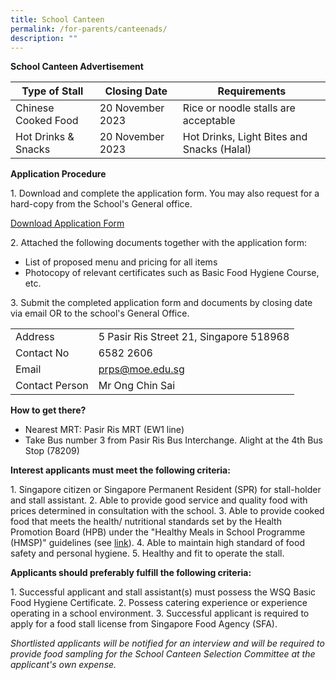 ```yaml
---
title: School Canteen
permalink: /for-parents/canteenads/
description: ""
---
```

**School Canteen Advertisement**



| Type of Stall | Closing Date | Requirements |
| -------- | -------- | -------- |
| Chinese Cooked Food    | 20 November 2023     | Rice or noodle stalls are acceptable  |
| Hot Drinks & Snacks    | 20 November 2023     | Hot Drinks, Light Bites and Snacks (Halal)    |

**Application Procedure**

1\. Download and complete the application form. You may also request for a hard-copy from the School's General office.

[Download Application Form](https://file.go.gov.sg/canteenstall.pdf)

2\. Attached the following documents together with the application form:


* List of proposed menu and pricing for all items
* Photocopy of relevant certificates such as Basic Food Hygiene Course, etc. 

3\. Submit the completed application form and documents by closing date via email OR to the school's General Office.



| |  |  
| -------- | -------- | 
| Address  | 5 Pasir Ris Street 21, Singapore 518968    | 
|Contact No| 6582 2606|
|Email| prps@moe.edu.sg |
|Contact Person| Mr Ong Chin Sai|

**How to get there?**

* Nearest MRT: Pasir Ris MRT (EW1 line)
* Take Bus number 3 from Pasir Ris Bus Interchange. Alight at the 4th Bus Stop (78209)

**Interest applicants must meet the following criteria:**

1\. Singapore citizen or Singapore Permanent Resident (SPR) for stall-holder and stall assistant.
2\. Able to provide good service and quality food with prices determined in consultation with the school.
3\. Able to provide cooked food that meets the health/ nutritional standards set by the Health Promotion Board (HPB) under the "Healthy Meals in School Programme (HMSP)" guidelines (see [link](https://www.hpb.gov.sg/schools/school-programmes/healthy-meals-in-schools-programme)).
4\. Able to maintain high standard of food safety and personal hygiene.
5\. Healthy and fit to operate the stall.

**Applicants should preferably fulfill the following criteria:**

1\. Successful applicant and stall assistant(s) must possess the WSQ Basic Food Hygiene Certificate.
2\. Possess catering experience or experience operating in a school environment.
3\. Successful applicant is required to apply for a food stall license from Singapore Food Agency (SFA).

*Shortlisted applicants will be notified for an interview and will be required to provide food sampling for the School Canteen Selection Committee at the applicant's own expense.*